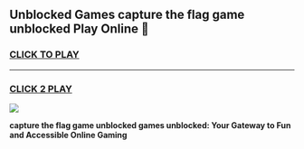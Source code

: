 
## Unblocked Games capture the flag game unblocked Play Online 👋
<h3>
<a href="https://news.freeplayer.one?title=capture_the_flag_game_unblocked&ref=17F">CLICK TO PLAY</a></h3>
<hr>

<h3>
<a href="https://news.freeplayer.one?title=capture_the_flag_game_unblocked&ref=17F">CLICK 2 PLAY</a>
  
</h3>

<a href="https://news.freeplayer.one?title=capture_the_flag_game_unblocked&ref=17F/"><img src="https://clearcache.store/games.png"></a>


**capture the flag game unblocked games unblocked: Your Gateway to Fun and Accessible Online Gaming**

